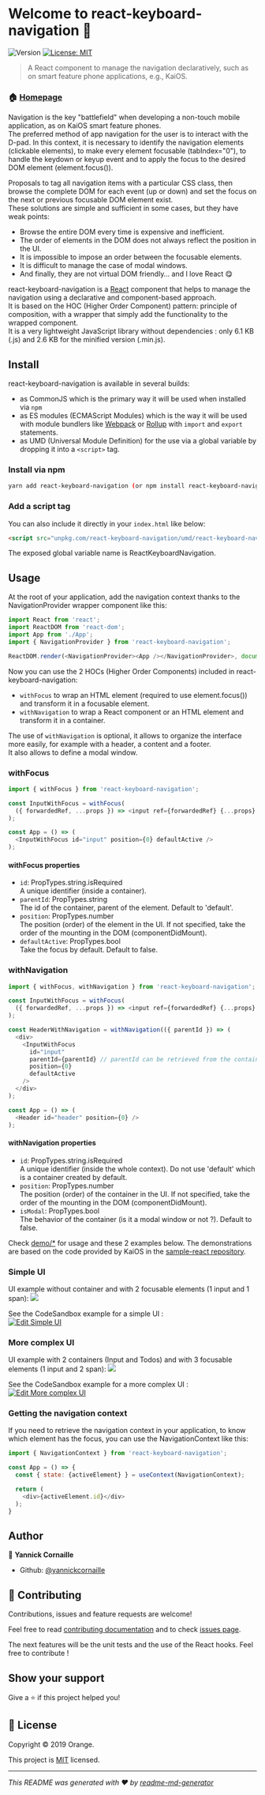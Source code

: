 # Welcome to react-keyboard-navigation 👋
![Version](https://img.shields.io/badge/version-0.0.2-blue.svg?cacheSeconds=2592000)
[![License: MIT](https://img.shields.io/badge/License-MIT-yellow.svg)](https://opensource.org/licenses/MIT)

> A React component to manage the navigation declaratively, such as on smart feature phone applications, e.g., KaiOS.

### 🏠 [Homepage](https://github.com/Orange-OpenSource/react-keyboard-navigation)

Navigation is the key "battlefield" when developing a non-touch mobile application, as on KaiOS smart feature phones.<br>
The preferred method of app navigation for the user is to interact with the D-pad. In this context, it is necessary to identify the navigation elements (clickable elements), to make every element focusable (tabIndex="0"), to handle the keydown or keyup event and to apply the focus to the desired DOM element (element.focus()).

Proposals to tag all navigation items with a particular CSS class, then browse the complete DOM for each event (up or down) and set the focus on the next or previous focusable DOM element exist.<br>
These solutions are simple and sufficient in some cases, but they have weak points:
* Browse the entire DOM every time is expensive and inefficient.
* The order of elements in the DOM does not always reflect the position in the UI.
* It is impossible to impose an order between the focusable elements.
* It is difficult to manage the case of modal windows.
* And finally, they are not virtual DOM friendly… and I love React 😋

react-keyboard-navigation is a [React](https://reactjs.org/) component that helps to manage the navigation using a declarative and component-based approach.<br>
It is based on the HOC (Higher Order Component) pattern: principle of composition, with a wrapper that simply add the functionality to the wrapped component.<br>
It is a very lightweight JavaScript library without dependencies : only 6.1 KB (.js) and 2.6 KB for the minified version (.min.js).  

## Install

react-keyboard-navigation is available in several builds:
* as CommonJS which is the primary way it will be used when installed via `npm`
* as ES modules (ECMAScript Modules) which is the way it will be used with module bundlers like [Webpack](https://webpack.js.org/) or [Rollup](http://rollupjs.org/) with `import` and `export` statements.
* as UMD (Universal Module Definition) for the use via a global variable by dropping it into a `<script>` tag.

### Install via npm
```sh
yarn add react-keyboard-navigation (or npm install react-keyboard-navigation)
```
### Add a script tag
You can also include it directly in your `index.html` like below:
```html
<script src="unpkg.com/react-keyboard-navigation/umd/react-keyboard-navigation.min.js"></script>
```
The exposed global variable name is ReactKeyboardNavigation.

## Usage
At the root of your application, add the navigation context thanks to the NavigationProvider wrapper component like this:
```js
import React from 'react';
import ReactDOM from 'react-dom';
import App from './App';
import { NavigationProvider } from 'react-keyboard-navigation';

ReactDOM.render(<NavigationProvider><App /></NavigationProvider>, document.getElementById("root"));
```

Now you can use the 2 HOCs (Higher Order Components) included in react-keyboard-navigation:
* `withFocus` to wrap an HTML element (required to use element.focus()) and transform it in a focusable element.
* `withNavigation` to wrap a React component or an HTML element and transform it in a container.

The use of `withNavigation` is optional, it allows to organize the interface more easily, for example with a header, a content and a footer.<br>
It also allows to define a modal window.

### withFocus
```js
import { withFocus } from 'react-keyboard-navigation';

const InputWithFocus = withFocus(
  ({ forwardedRef, ...props }) => <input ref={forwardedRef} {...props} />
);

const App = () => (
  <InputWithFocus id="input" position={0} defaultActive />
);
```
#### withFocus properties
* `id`: PropTypes.string.isRequired<br>
A unique identifier (inside a container).
* `parentId`: PropTypes.string<br>
The id of the container, parent of the element. Default to 'default'.
* `position`: PropTypes.number<br>
The position (order) of the element in the UI. If not specified, take the order of the mounting in the DOM (componentDidMount).
* `defaultActive`: PropTypes.bool<br>
Take the focus by default. Default to false.

### withNavigation
```js
import { withFocus, withNavigation } from 'react-keyboard-navigation';

const InputWithFocus = withFocus(
  ({ forwardedRef, ...props }) => <input ref={forwardedRef} {...props} />
);

const HeaderWithNavigation = withNavigation(({ parentId }) => (
  <div>
    <InputWithFocus
      id="input"
      parentId={parentId} // parentId can be retrieved from the container or filled manually with "header"
      position={0}
      defaultActive
    />
  </div>
);

const App = () => (
  <Header id="header" position={0} />
);
```
#### withNavigation properties
* `id`: PropTypes.string.isRequired<br>
A unique identifier (inside the whole context). Do not use 'default' which is a container created by default.
* `position`: PropTypes.number<br>
The position (order) of the container in the UI. If not specified, take the order of the mounting in the DOM (componentDidMount).
* `isModal`: PropTypes.bool<br>
The behavior of the container (is it a modal window or not ?). Default to false.

Check [demo/*](./demo) for usage and these 2 examples below.
The demonstrations are based on the code provided by KaiOS in the [sample-react repository](https://github.com/kaiostech/sample-react).

### Simple UI
UI example without container and with 2 focusable elements (1 input and 1 span):
![](./docs/images/todo-simple.png)

See the CodeSandbox example for a simple UI :<br>
[![Edit Simple UI](https://codesandbox.io/static/img/play-codesandbox.svg)](https://codesandbox.io/s/simple-ui-0tv5g?fontsize=14&hidenavigation=1&theme=dark)

### More complex UI
UI example with 2 containers (Input and Todos) and with 3 focusable elements (1 input and 2 span):
![](./docs/images/todo-complex.png)

See the CodeSandbox example for a more complex UI :<br>
[![Edit More complex UI](https://codesandbox.io/static/img/play-codesandbox.svg)](https://codesandbox.io/s/more-complex-ui-r9snf?fontsize=14&hidenavigation=1&theme=dark)

### Getting the navigation context
If you need to retrieve the navigation context in your application, to know which element has the focus, you can use the NavigationContext like this:
```js
import { NavigationContext } from 'react-keyboard-navigation';

const App = () => {
  const { state: {activeElement} } = useContext(NavigationContext);

  return (
    <div>{activeElement.id}</div>
  );
}
```

## Author

👤 **Yannick Cornaille**

* Github: [@yannickcornaille](https://github.com/yannickcornaille)

## 🤝 Contributing

Contributions, issues and feature requests are welcome!

Feel free to read [contributing documentation](CONTRIBUTING.md) and to check [issues page](https://github.com/Orange-OpenSource/react-keyboard-navigation/issues).

The next features will be the unit tests and the use of the React hooks. Feel free to contribute !

## Show your support

Give a ⭐️ if this project helped you!


## 📝 License

Copyright © 2019 Orange.

This project is [MIT](https://opensource.org/licenses/MIT) licensed.

***
_This README was generated with ❤️ by [readme-md-generator](https://github.com/kefranabg/readme-md-generator)_